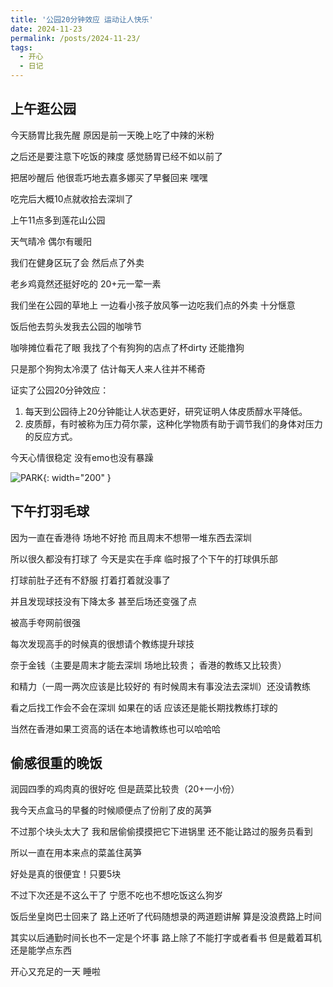 ```yaml
---
title: '公园20分钟效应 运动让人快乐'
date: 2024-11-23
permalink: /posts/2024-11-23/
tags:
  - 开心
  - 日记
---
```


## 上午逛公园

今天肠胃比我先醒 原因是前一天晚上吃了中辣的米粉

之后还是要注意下吃饭的辣度 感觉肠胃已经不如以前了

把居吵醒后 他很乖巧地去嘉多娜买了早餐回来 嘿嘿

吃完后大概10点就收拾去深圳了

上午11点多到莲花山公园

天气晴冷 偶尔有暖阳 

我们在健身区玩了会 然后点了外卖 

老乡鸡竟然还挺好吃的 20+元一荤一素 

我们坐在公园的草地上 一边看小孩子放风筝一边吃我们点的外卖 十分惬意 

饭后他去剪头发我去公园的咖啡节 

咖啡摊位看花了眼 我找了个有狗狗的店点了杯dirty 还能撸狗

只是那个狗狗太冷漠了 估计每天人来人往并不稀奇

证实了公园20分钟效应：

1. 每天到公园待上20分钟能让人状态更好，研究证明人体皮质醇水平降低。
2. 皮质醇，有时被称为压力荷尔蒙，这种化学物质有助于调节我们的身体对压力的反应方式。

今天心情很稳定 没有emo也没有暴躁

![PARK](raw/master/images/IMG_6628.jpeg){: width="200" }


## 下午打羽毛球

因为一直在香港待 场地不好抢 而且周末不想带一堆东西去深圳

所以很久都没有打球了 今天是实在手痒 临时报了个下午的打球俱乐部

打球前肚子还有不舒服 打着打着就没事了

并且发现球技没有下降太多 甚至后场还变强了点 

被高手夸网前很强

每次发现高手的时候真的很想请个教练提升球技

奈于金钱（主要是周末才能去深圳 场地比较贵； 香港的教练又比较贵）

和精力（一周一两次应该是比较好的 有时候周末有事没法去深圳）还没请教练

看之后找工作会不会在深圳 如果在的话 应该还是能长期找教练打球的

当然在香港如果工资高的话在本地请教练也可以哈哈哈

## 偷感很重的晚饭

润园四季的鸡肉真的很好吃 但是蔬菜比较贵（20+一小份）

我今天点盒马的早餐的时候顺便点了份削了皮的莴笋

不过那个块头太大了 我和居偷偷摸摸把它下进锅里 还不能让路过的服务员看到 

所以一直在用本来点的菜盖住莴笋 

好处是真的很便宜！只要5块

不过下次还是不这么干了 宁愿不吃也不想吃饭这么狗岁

饭后坐皇岗巴士回来了 路上还听了代码随想录的两道题讲解 算是没浪费路上时间

其实以后通勤时间长也不一定是个坏事 路上除了不能打字或者看书 但是戴着耳机还是能学点东西

开心又充足的一天 睡啦


